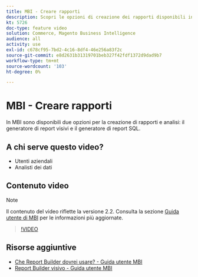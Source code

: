 ```yaml
---
title: MBI - Creare rapporti
description: Scopri le opzioni di creazione dei rapporti disponibili in MBI.
kt: 5726
doc-type: feature video
solution: Commerce, Magento Business Intelligence
audience: all
activity: use
exl-id: c678cf95-7bd2-4c16-8df4-46e256a83f2c
source-git-commit: e8d2631b31319701beb327f42fdf1372d9dad9b7
workflow-type: tm+mt
source-wordcount: '103'
ht-degree: 0%

---
```


# MBI - Creare rapporti

In MBI sono disponibili due opzioni per la creazione di rapporti e analisi: il generatore di report visivi e il generatore di report SQL.

## A chi serve questo video?

- Utenti aziendali
- Analisti dei dati

## Contenuto video

>[!NOTE]
>
>Il contenuto del video riflette la versione 2.2. Consulta la sezione [Guida utente di MBI](https://experienceleague.adobe.com/docs/commerce-business-intelligence/mbi/guide-overview.html) per le informazioni più aggiornate.

>[!VIDEO](https://video.tv.adobe.com/v/35981?quality=12&learn=on)

## Risorse aggiuntive

- [Che Report Builder dovrei usare? - Guida utente MBI](https://experienceleague.adobe.com/docs/commerce-business-intelligence/mbi/build/reports/report-builder-options.html)
- [Report Builder visivo - Guida utente MBI](https://experienceleague.adobe.com/docs/commerce-business-intelligence/mbi/build/reports/ess-rpt-build-visual.html)
